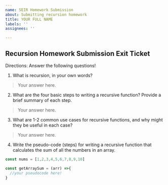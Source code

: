 ```yaml
---
name: SEIR Homework Submission
about: Submitting recursion homework
title: YOUR FULL NAME
labels: ''
assignees: ''

---
```


## Recursion Homework Submission Exit Ticket

Directions: Answer the following questions! 

1. What is recursion, in your own words? 
> Your answer here. 

2. What are the four basic steps to writing a recursive function? Provide a brief summary of each step. 
> Your answer here. 

3. What are 1-2 common use cases for recursive functions, and why might they be useful in each case? 
> Your answer here.

4. Write the pseudo-code (steps) for writing a recursive function that calculates the sum of all the numbers in an array.

```js
const nums = [1,2,3,4,5,6,7,8,9,10]

const getArraySum = (arr) =>{
  //your pseudocode here!
}
```
